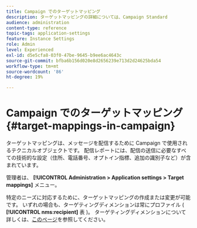 ```yaml
---
title: Campaign でのターゲットマッピング
description: ターゲットマッピングの詳細については、Campaign Standard
audience: administration
content-type: reference
topic-tags: application-settings
feature: Instance Settings
role: Admin
level: Experienced
exl-id: d5e5cfa8-03f0-47be-9645-b9ee6ac4643c
source-git-commit: bfba6b156d020e8d2656239e713d2d24625bda54
workflow-type: tm+mt
source-wordcount: '86'
ht-degree: 19%

---
```


# Campaign でのターゲットマッピング{#target-mappings-in-campaign}

ターゲットマッピングは、メッセージを配信するために Campaign で使用されるテクニカルオブジェクトです。 配信レポートには、配信の送信に必要なすべての技術的な設定（住所、電話番号、オプトイン指標、追加の識別子など）が含まれています。

管理者は、 **[!UICONTROL Administration > Application settings > Target mappings]** メニュー。

特定のニーズに対応するために、ターゲットマッピングの作成または変更が可能です。 いずれの場合も、ターゲティングディメンションは常にプロファイル ( **[!UICONTROL nms:recipient]** 表 )。 ターゲティングディメンションについて詳しくは、[このページ](../../automating/using/query.md#targeting-dimensions-and-resources)を参照してください。
